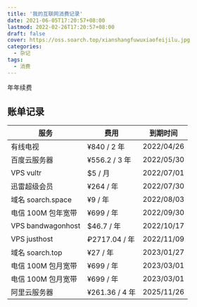 ```yaml
---
title: '我的互联网消费记录'
date: 2021-06-05T17:20:57+08:00
lastmod: 2022-02-26T17:20:57+08:00
draft: false
cover: https://oss.soarch.top/xianshangfuwuxiaofeijilu.jpg
categories:
  - 杂记
tags:
  - 消费
---
```


年年续费

<!--more-->

## 账单记录

| 服务               | 费用           | 到期时间   |
| ------------------ | -------------- | ---------- |
| 有线电视           | ¥840 / 2 年    | 2022/04/26 |
| 百度云服务器       | ¥556.2 / 3 年  | 2022/05/30 |
| VPS vultr          | $5 / 月        | 2022/07/01 |
| 迅雷超级会员       | ¥264 / 年      | 2022/07/30 |
| 域名 soarch.space  | ¥9 / 年        | 2022/08/03 |
| 电信 100M 包年宽带 | ¥699 / 年      | 2022/09/30 |
| VPS bandwagonhost  | $46.7 / 年     | 2022/10/17 |
| VPS justhost       | ₽2717.04 / 年  | 2022/11/09 |
| 域名 soarch.top    | ¥27 / 年       | 2023/01/27 |
| 电信 100M 包月宽带 | ¥699 / 年      | 2023/03/01 |
| 电信 100M 包月宽带 | ¥699 / 年      | 2023/03/01 |
| 阿里云服务器       | ¥261.36 / 4 年 | 2025/11/26 |
